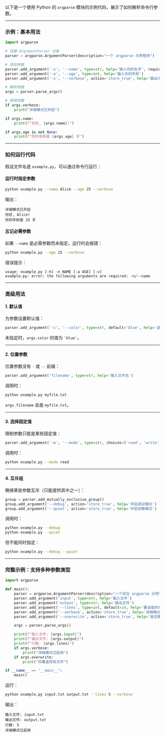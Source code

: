 以下是一个使用 Python 的 `argparse` 模块的示例代码，展示了如何解析命令行参数。

---

### 示例：基本用法

```python
import argparse

# 创建 ArgumentParser 对象
parser = argparse.ArgumentParser(description="一个 argparse 示例程序")

# 添加参数
parser.add_argument('-n', '--name', type=str, help='输入你的名字', required=True)
parser.add_argument('-a', '--age', type=int, help='输入你的年龄')
parser.add_argument('-v', '--verbose', action='store_true', help='输出详细信息')

# 解析参数
args = parser.parse_args()

# 使用参数
if args.verbose:
    print("详细模式已开启")

if args.name:
    print(f"你好, {args.name}!")

if args.age is not None:
    print(f"你的年龄是 {args.age} 岁")
```

---

### 如何运行代码

假设文件名是 `example.py`，可以通过命令行运行：

#### 运行时指定参数

```bash
python example.py --name Alice --age 25 --verbose
```

输出：

```plaintext
详细模式已开启
你好, Alice!
你的年龄是 25 岁
```

#### 忘记必需参数

如果 `--name` 是必需参数而未指定，运行时会报错：

```bash
python example.py --age 25 --verbose
```

错误提示：

```plaintext
usage: example.py [-h] -n NAME [-a AGE] [-v]
example.py: error: the following arguments are required: -n/--name
```

---

### 高级用法

#### 1. **默认值**

为参数设置默认值：

```python
parser.add_argument('-c', '--color', type=str, default='blue', help='选择颜色（默认是蓝色）')
```

未指定时，`args.color` 的值为 `'blue'`。

---

#### 2. **位置参数**

位置参数没有 `-` 或 `--` 前缀：

```python
parser.add_argument('filename', type=str, help='输入文件名')
```

调用时：

```bash
python example.py myfile.txt
```

`args.filename` 会是 `myfile.txt`。

---

#### 3. **选择固定值**

限制参数只能是某些固定值：

```python
parser.add_argument('-m', '--mode', type=str, choices=['read', 'write'], help='选择模式：read 或 write')
```

调用时：

```bash
python example.py --mode read
```

---

#### 4. **互斥组**

确保某些参数互斥（只能提供其中之一）：

```python
group = parser.add_mutually_exclusive_group()
group.add_argument('--debug', action='store_true', help='开启调试模式')
group.add_argument('--quiet', action='store_true', help='开启安静模式')
```

调用时：

```bash
python example.py --debug
python example.py --quiet
```

但不能同时指定：

```bash
python example.py --debug --quiet
```

---

### 完整示例：支持多种参数类型

```python
import argparse

def main():
    parser = argparse.ArgumentParser(description="一个综合 argparse 示例")
    parser.add_argument('input', type=str, help='输入文件')
    parser.add_argument('output', type=str, help='输出文件')
    parser.add_argument('--lines', type=int, default=10, help='要读取的行数 (默认 10)')
    parser.add_argument('--verbose', action='store_true', help='详细输出模式')
    parser.add_argument('--overwrite', action='store_true', help='是否覆盖现有文件')

    args = parser.parse_args()

    print(f"输入文件: {args.input}")
    print(f"输出文件: {args.output}")
    print(f"行数: {args.lines}")
    if args.verbose:
        print("详细模式已启用")
    if args.overwrite:
        print("将覆盖现有文件")

if __name__ == "__main__":
    main()
```

运行：

```bash
python example.py input.txt output.txt --lines 5 --verbose
```

输出：

```plaintext
输入文件: input.txt
输出文件: output.txt
行数: 5
详细模式已启用
```